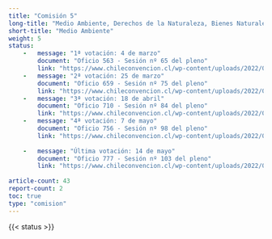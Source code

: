 ```yaml
---
title: "Comisión 5" 
long-title: "Medio Ambiente, Derechos de la Naturaleza, Bienes Naturales Comunes y Modelo Económico"
short-title: "Medio Ambiente"
weight: 5
status: 
    -   message: "1ª votación: 4 de marzo" 
        document: "Oficio 563 - Sesión nº 65 del pleno"
        link: "https://www.chileconvencion.cl/wp-content/uploads/2022/03/Oficio-N%C2%B0563-que-informa-normas-aprobadas-de-la-Com.-sobre-Medio-Ambiente.pdf"
    -   message: "2ª votación: 25 de marzo" 
        document: "Oficio 659 - Sesión nº 75 del pleno"
        link: "https://www.chileconvencion.cl/wp-content/uploads/2022/03/Oficio-659-que-informa-las-normas-aprobadas-en-particular-del-informe-de-reemplazo-y-2da-propuesta-Com-Medio-Ambiente.pdf"
    -   message: "3ª votación: 18 de abril" 
        document: "Oficio 710 - Sesión nº 84 del pleno"
        link: "https://www.chileconvencion.cl/wp-content/uploads/2022/04/Oficio-710-normas-aprobadas-segundo-nuevo-informe-de-la-Com.-sobre-Medio-Ambiente-fea.pdf"
    -   message: "4ª votación: 7 de mayo" 
        document: "Oficio 756 - Sesión nº 98 del pleno"
        link: "https://www.chileconvencion.cl/wp-content/uploads/2022/05/Oficio-756-con-normas-aprobadas-en-particular-Sesion-98-del-Pleno-5-2-IR.pdf"
    
    -   message: "Última votación: 14 de mayo" 
        document: "Oficio 777 - Sesión nº 103 del pleno"
        link: "https://www.chileconvencion.cl/wp-content/uploads/2022/05/Oficio-777-con-normas-aprobadas-en-particular-Sesion-103-del-Pleno-5-3-2da-prop-IR.pdf"
        
article-count: 43
report-count: 2
toc: true
type: "comision"
---
```

{{< status >}}

